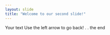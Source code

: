 ```yaml
---
layout: slide
title: "Welcome to our second slide!"
---
```

Your text
Use the left arrow to go back!
.
.
the end
